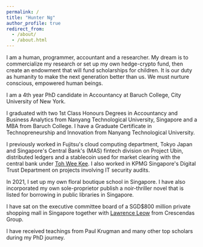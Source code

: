 ```yaml
---
permalink: /
title: "Hunter Ng"
author_profile: true
redirect_from: 
  - /about/
  - /about.html
---
```

I am a human, programmer, accountant and a researcher. My dream is to commercialize my research or set up my own hedge-crypto fund, then create an endowment that will fund scholarships for children. It is our duty as humanity to make the next generation better than us. We must nurture conscious, empowered human beings.

I am a 4th year PhD candidate in Accountancy at Baruch College, City University of New York.

I graduated with two 1st Class Honours Degrees in Accountancy and Business Analytics from Nanyang Technological University, Singapore and a MBA from Baruch College. I have a Graduate Certificate in Technopreneurship and Innovation from Nanyang Technological University.

I previously worked in Fujitsu's cloud computing department, Tokyo Japan and Singapore's Central Bank's (MAS) fintech division on Project Ubin, distributed ledgers and a stablecoin used for market clearing with the central bank under [Toh Wee Kee](https://daweek.org/speaker/wee-kee-toh/). I also worked in KPMG Singapore's Digital Trust Department on projects involving IT security audits. 

In 2021, I set up my own floral boutique school in Singapore. I have also incorporated my own sole-proprietor publish a noir-thriller novel that is listed for borrowing in public libraries in Singapore.

I have sat on the executive committee board of a SGD$800 million private shopping mall in Singapore together with [Lawrence Leow](https://www.sgengrs.com/our-team/lawrence-leow/) from Crescendas Group.

I have received teachings from Paul Krugman and many other top scholars during my PhD journey.